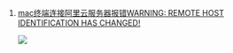 1. [mac终端连接阿里云服务器报错WARNING: REMOTE HOST IDENTIFICATION HAS CHANGED!](https://segmentfault.com/a/1190000008679848)

   

   ![](https://ws4.sinaimg.cn/large/006tNbRwgy1fueaxrmwh8j30u40jcwio.jpg)


